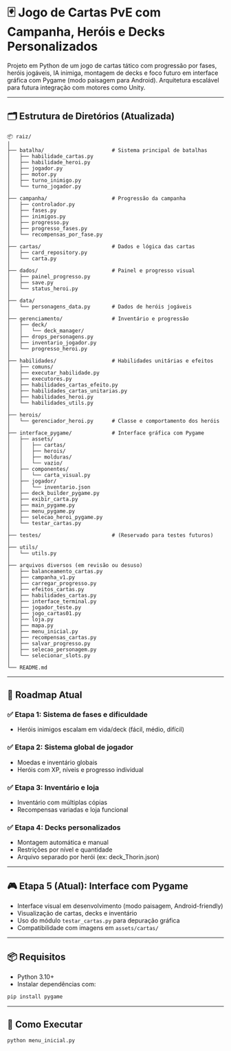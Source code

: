 
# 🃏 Jogo de Cartas PvE com Campanha, Heróis e Decks Personalizados

Projeto em Python de um jogo de cartas tático com progressão por fases, heróis jogáveis, IA inimiga, montagem de decks e foco futuro em interface gráfica com Pygame (modo paisagem para Android). Arquitetura escalável para futura integração com motores como Unity.

---

## 🗂️ Estrutura de Diretórios (Atualizada)

```plaintext
📦 raiz/
│
├── batalha/                      # Sistema principal de batalhas
│   ├── habilidade_cartas.py
│   ├── habilidade_heroi.py
│   ├── jogador.py
│   ├── motor.py
│   ├── turno_inimigo.py
│   └── turno_jogador.py
│
├── campanha/                     # Progressão da campanha
│   ├── controlador.py
│   ├── fases.py
│   ├── inimigos.py
│   ├── progresso.py
│   ├── progresso_fases.py
│   └── recompensas_por_fase.py
│
├── cartas/                       # Dados e lógica das cartas
│   ├── card_repository.py
│   └── carta.py
│
├── dados/                        # Painel e progresso visual
│   ├── painel_progresso.py
│   ├── save.py
│   └── status_heroi.py
│
├── data/
│   └── personagens_data.py       # Dados de heróis jogáveis
│
├── gerenciamento/                # Inventário e progressão
│   ├── deck/
│   │   └── deck_manager/
│   ├── drops_personagens.py
│   ├── inventario_jogador.py
│   └── progresso_heroi.py
│
├── habilidades/                  # Habilidades unitárias e efeitos
│   ├── comuns/
│   ├── executar_habilidade.py
│   ├── executores.py
│   ├── habilidades_cartas_efeito.py
│   ├── habilidades_cartas_unitarias.py
│   ├── habilidades_heroi.py
│   └── habilidades_utils.py
│
├── herois/
│   └── gerenciador_heroi.py      # Classe e comportamento dos heróis
│
├── interface_pygame/             # Interface gráfica com Pygame
│   ├── assets/
│   │   ├── cartas/
│   │   ├── herois/
│   │   ├── molduras/
│   │   └── vazio/
│   ├── componentes/
│   │   └── carta_visual.py
│   ├── jogador/
│   │   └── inventario.json
│   ├── deck_builder_pygame.py
│   ├── exibir_carta.py
│   ├── main_pygame.py
│   ├── menu_pygame.py
│   ├── selecao_heroi_pygame.py
│   └── testar_cartas.py
│
├── testes/                       # (Reservado para testes futuros)
│
├── utils/
│   └── utils.py
│
├── arquivos diversos (em revisão ou desuso)
│   ├── balanceamento_cartas.py
│   ├── campanha_v1.py
│   ├── carregar_progresso.py
│   ├── efeitos_cartas.py
│   ├── habilidades_cartas.py
│   ├── interface_terminal.py
│   ├── jogador_teste.py
│   ├── jogo_cartas01.py
│   ├── loja.py
│   ├── mapa.py
│   ├── menu_inicial.py
│   ├── recompensas_cartas.py
│   ├── salvar_progresso.py
│   ├── selecao_personagem.py
│   └── selecionar_slots.py
│
└── README.md
```

---

## 🔮 Roadmap Atual

### ✅ Etapa 1: Sistema de fases e dificuldade
- Heróis inimigos escalam em vida/deck (fácil, médio, difícil)

### ✅ Etapa 2: Sistema global de jogador
- Moedas e inventário globais
- Heróis com XP, níveis e progresso individual

### ✅ Etapa 3: Inventário e loja
- Inventário com múltiplas cópias
- Recompensas variadas e loja funcional

### ✅ Etapa 4: Decks personalizados
- Montagem automática e manual
- Restrições por nível e quantidade
- Arquivo separado por herói (ex: deck_Thorin.json)

---

## 🎮 Etapa 5 (Atual): Interface com Pygame

- Interface visual em desenvolvimento (modo paisagem, Android-friendly)
- Visualização de cartas, decks e inventário
- Uso do módulo `testar_cartas.py` para depuração gráfica
- Compatibilidade com imagens em `assets/cartas/`

---

## 📦 Requisitos

- Python 3.10+
- Instalar dependências com:
```bash
pip install pygame
```

---

## 🚀 Como Executar

```bash
python menu_inicial.py
```

